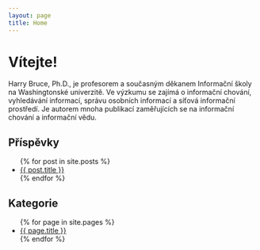 ```yaml
---
layout: page
title: Home
---
```

 
# Vítejte!

Harry Bruce, Ph.D., je profesorem a současným děkanem Informační školy na Washingtonské univerzitě. Ve výzkumu se zajímá o informační chování, vyhledávání informací, správu osobních informací a síťová informační prostředí. Je autorem mnoha publikací zaměřujících se na informační chování a informační vědu.

## Příspěvky

<ul>
  {% for post in site.posts %}
    <li>
      <a href="{{ site.baseurl }}{{ post.url }}">{{ post.title }}</a>
    </li>
  {% endfor %}
</ul>

## Kategorie

<ul>
  {% for page in site.pages %}
    <li>
      <a href="{{ site.baseurl }}{{ page.url }}">{{ page.title }}</a>
    </li>
  {% endfor %}
</ul>


